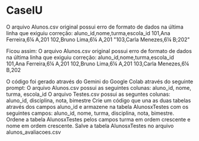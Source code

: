 # CaseIU

O arquivo Alunos.csv original possui erro de formato de dados na última linha que exiguiu correção:
aluno_id,nome,turma,escola_id
101,Ana Ferreira,6¼ A,201
102,Bruno Lima,6¼ A,201
"103,Carla Menezes,6¼ B;202"

Ficou assim:
O arquivo Alunos.csv original possui erro de formato de dados na última linha que exiguiu correção:
aluno_id,nome,turma,escola_id
101,Ana Ferreira,6¼ A,201
102,Bruno Lima,6¼ A,201
103,Carla Menezes,6¼ B,202

O código foi gerado através do Gemini do Google Colab através do seguinte prompt:
O arquivo Alunos.csv possui as seguintes colunas: aluno_id, nome, turma, escola_id
O arquivo Testes.csv possui as seguntes colunas: aluno_id, disciplina, nota, bimestre
Crie um código que una as duas tabelas através dos campos aluno_id e armazene na tabela AlunosxTestes com os seguintes campos: aluno_id, nome, turma, disciplina, nota, bimestre.
Ordene a tabela AlunosxTestes pelos campos turma em ordem crescente e nome em ordem crescente.
Salve a tabela AlunosxTestes no arquivo alunos_avaliacoes.csv
